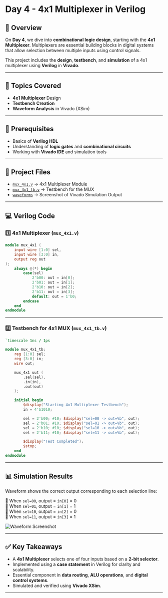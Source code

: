 # Day 4 - 4x1 Multiplexer in Verilog

## 🚀 Overview  
On **Day 4**, we dive into **combinational logic design**, starting with the **4x1 Multiplexer**. Multiplexers are essential building blocks in digital systems that allow selection between multiple inputs using control signals.

This project includes the **design**, **testbench**, and **simulation** of a 4x1 multiplexer using **Verilog** in **Vivado**.

---

## 📌 Topics Covered  
- **4x1 Multiplexer** Design  
- **Testbench Creation**  
- **Waveform Analysis** in Vivado (XSim)

---

## 🔑 Prerequisites  
- Basics of **Verilog HDL**  
- Understanding of **logic gates** and **combinational circuits**  
- Working with **Vivado IDE** and simulation tools

---

## 📂 Project Files  
- [`mux_4x1.v`](mux_4x1.v) → 4x1 Multiplexer Module  
- [`mux_4x1_tb.v`](mux_4x1_tb.v) → Testbench for the MUX  
- [`waveforms`](https://github.com/adithyarg/VLSI-Learning-Journey/tree/main/Day_4/waveforms) → Screenshot of Vivado Simulation Output

---

## 💻 Verilog Code  

### 1️⃣ 4x1 Multiplexer (`mux_4x1.v`)
```verilog
module mux_4x1 (
    input wire [1:0] sel,
    input wire [3:0] in,
    output reg out
);
    always @(*) begin
        case(sel)
            2'b00: out = in[0];
            2'b01: out = in[1];
            2'b10: out = in[2];
            2'b11: out = in[3];
            default: out = 1'b0;
        endcase
    end
endmodule
```

---

### 2️⃣ Testbench for 4x1 MUX (`mux_4x1_tb.v`)
```verilog
`timescale 1ns / 1ps

module mux_4x1_tb;
    reg [1:0] sel;
    reg [3:0] in;
    wire out;

    mux_4x1 uut (
        .sel(sel),
        .in(in),
        .out(out)
    );

    initial begin
        $display("Starting 4x1 Multiplexer Testbench");
        in = 4'b1010;

        sel = 2'b00; #10; $display("sel=00 -> out=%b", out);
        sel = 2'b01; #10; $display("sel=01 -> out=%b", out);
        sel = 2'b10; #10; $display("sel=10 -> out=%b", out);
        sel = 2'b11; #10; $display("sel=11 -> out=%b", out);

        $display("Test Completed");
        $stop;
    end
endmodule
```

---

## 📊 Simulation Results  
Waveform shows the correct output corresponding to each selection line:

📌 When `sel=00`, output = `in[0]` = 0  
📌 When `sel=01`, output = `in[1]` = 1  
📌 When `sel=10`, output = `in[2]` = 0  
📌 When `sel=11`, output = `in[3]` = 1  

![Waveform Screenshot](https://github.com/adithyarg/VLSI-Learning-Journey/blob/main/Day_4/waveforms/Screenshot_2025-04-04_mux_output.png)

---

## ✅ Key Takeaways  
- A **4x1 Multiplexer** selects one of four inputs based on a **2-bit selector**.  
- Implemented using a **case statement** in Verilog for clarity and scalability.  
- Essential component in **data routing**, **ALU operations**, and **digital control systems**.  
- Simulated and verified using **Vivado XSim**.

---


